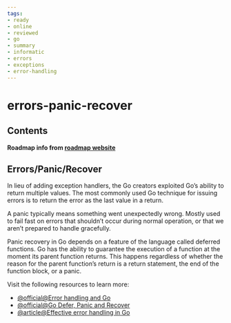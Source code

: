 ```yaml
---
tags:
- ready
- online
- reviewed
- go
- summary
- informatic
- errors
- exceptions
- error-handling
---
```


# errors-panic-recover

## Contents

__Roadmap info from [roadmap website](https://roadmap.sh/golang/go-basics/errors-panic-recover)__

## Errors/Panic/Recover

In lieu of adding exception handlers, the Go creators exploited Go’s ability to return multiple values. The most commonly used Go technique for issuing errors is to return the error as the last value in a return.

A panic typically means something went unexpectedly wrong. Mostly used to fail fast on errors that shouldn’t occur during normal operation, or that we aren’t prepared to handle gracefully.

Panic recovery in Go depends on a feature of the language called deferred functions. Go has the ability to guarantee the execution of a function at the moment its parent function returns. This happens regardless of whether the reason for the parent function’s return is a return statement, the end of the function block, or a panic.

Visit the following resources to learn more:

- [@official@Error handling and Go](https://go.dev/blog/error-handling-and-go)
- [@official@Go Defer, Panic and Recover](https://go.dev/blog/defer-panic-and-recover)
- [@article@Effective error handling in Go](https://earthly.dev/blog/golang-errors/)
